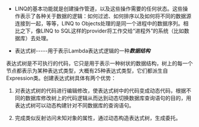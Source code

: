 - LINQ的基本功能就是创建操作管道，以及这些操作需要的任何状态。这些操作表示了各种关于数据的逻辑：如何过滤、如何排序以及如何将不同的数据源连接到一起，等等，LINQ to Objects处理的是同一个进程中的数据序列。相比之下，像LINQ to SQL这样的provider将工作交给“进程外”的系统（比如数据库）去处理。

- 表达式树-----用于表示Lambda表达式逻辑的一种***数据结构***

表达式树是不可执行的代码，它只是用于表示一种树状的数据结构，树上的每一个节点都表示为某种表达式类型，大概有25种表达式类型，它们都派生自Expression类。创建表达式树具体有两个优势：

1. 对表达式树的代码进行编辑修改，使表达式树中的代码变成动态代码，根据不同的数据库修改树上的代码逻辑从而达到动态切换数据库查询语句的目的，用表达式树可以动态构建针对不同数据库的查询语句。

2. 完成类似反射访问未知对象的属性，通过动态构造表达式树，生成委托。
